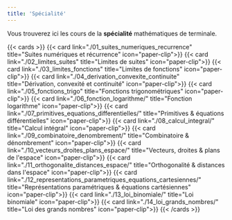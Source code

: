 ```yaml
---
title: 'Spécialité'
---
```


Vous trouverez ici les cours de la **spécialité** mathématiques de terminale.

{{< cards >}}
  {{< card link="./01_suites_numeriques_recurrence" title="Suites numériques et récurrence" icon="paper-clip">}}
  {{< card link="./02_limites_suites" title="Limites de suites" icon="paper-clip">}}
  {{< card link="./03_limites_fonctions" title="Limites de fonctions" icon="paper-clip">}}
  {{< card link="./04_derivation_convexite_continuite" title="Dérivation, convexité et continuité" icon="paper-clip">}}
  {{< card link="./05_fonctions_trigo" title="Fonctions trigonométriques" icon="paper-clip">}}
  {{< card link="./06_fonction_logarithme/" title="Fonction logarithme" icon="paper-clip">}}
  {{< card link="./07_primitives_equations_differentielles/" title="Primitives & équations différentielles" icon="paper-clip">}}
  {{< card link="./08_calcul_integral/" title="Calcul intégral" icon="paper-clip">}}
  {{< card link="./09_combinatoire_denombrement/" title="Combinatoire & dénombrement" icon="paper-clip">}}
  {{< card link="./10_vecteurs_droites_plans_espace/" title="Vecteurs, droites & plans de l'espace" icon="paper-clip">}}
  {{< card link="./11_orthogonalite_distances_espace/" title="Orthogonalité & distances dans l'espace" icon="paper-clip">}}
  {{< card link="./12_representations_parametriques_equations_cartesiennes/" title="Représentations paramétriques & équations cartésiennes" icon="paper-clip">}}
  {{< card link="./13_loi_binomiale/" title="Loi binomiale" icon="paper-clip">}}
  {{< card link="./14_loi_grands_nombres/" title="Loi des grands nombres" icon="paper-clip">}}
{{< /cards >}}
